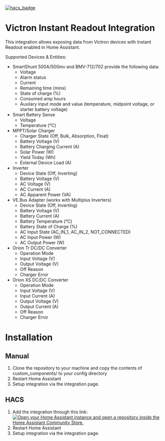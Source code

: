 [![hacs_badge](https://img.shields.io/badge/HACS-Default-41BDF5.svg?style=for-the-badge)](https://github.com/hacs/integration)

# Victron Instant Readout Integration

This integration allows exposing data from Victron devices with Instant Readout enabled in Home Assistant.

Supported Devices & Entities:

- SmartShunt 500A/500mv and BMV-712/702 provide the following data:
  - Voltage
  - Alarm status
  - Current
  - Remaining time (mins)
  - State of charge (%)
  - Consumed amp hours
  - Auxilary input mode and value (temperature, midpoint voltage, or starter battery voltage)
- Smart Battery Sense
  - Voltage
  - Temperature (°C)
- MPPT/Solar Charger
  - Charger State (Off, Bulk, Absorption, Float)
  - Battery Voltage (V)
  - Battery Charging Current (A)
  - Solar Power (W)
  - Yield Today (Wh)
  - External Device Load (A)
- Inverter
  - Device State (Off, Inverting)
  - Battery Voltage (V)
  - AC Voltage (V)
  - AC Current (A)
  - AC Apparent Power (VA)
- VE.Bus Adapter (works with Multiplus Inverters)
  - Device State (Off, Inverting)
  - Battery Voltage (V)
  - Battery Current (A)
  - Battery Temperature (°C)
  - Battery State of Charge (%)
  - AC Input State (AC_IN_1, AC_IN_2, NOT_CONNECTED)
  - AC Input Power (W)
  - AC Output Power (W)
- Orion Tr DC/DC Converter
  - Operation Mode
  - Input Voltage (V)
  - Output Voltage (V)
  - Off Reason
  - Charger Error
- Orion XS DC/DC Converter
  - Operation Mode
  - Input Voltage (V)
  - Input Current (A)
  - Output Voltage (V)
  - Output Current (A)
  - Off Reason
  - Charger Error

# Installation

## Manual

1. Clone the repository to your machine and copy the contents of custom_components/ to your config directory
2. Restart Home Assistant
3. Setup integration via the integration page.

## HACS

1. Add the integration through this link:
   [![Open your Home Assistant instance and open a repository inside the Home Assistant Community Store.](https://my.home-assistant.io/badges/hacs_repository.svg)](https://my.home-assistant.io/redirect/hacs_repository/?owner=j9brown&repository=victron-hacs&category=integration)
2. Restart Home Assistant
3. Setup integration via the integration page.
